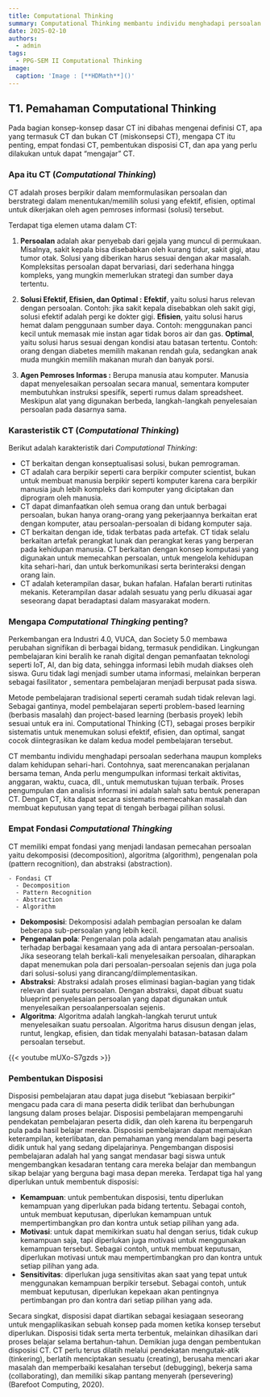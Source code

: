 ```yaml
---
title: Computational Thinking
summary: Computational Thinking membantu individu menghadapi persoalan sederhana maupun kompleks dalam kehidupan sehari-hari.
date: 2025-02-10
authors:
  - admin
tags:
  - PPG-SEM II Computational Thinking
image:
  caption: 'Image : [**HDMath**]()'
---
```


## T1. Pemahaman Computational Thinking
Pada bagian konsep-konsep dasar CT ini dibahas mengenai definisi CT, apa yang termasuk CT dan bukan CT (miskonsepsi CT), mengapa CT itu penting, empat fondasi CT, pembentukan disposisi CT, dan apa yang perlu dilakukan untuk dapat “mengajar” CT.
### Apa itu CT (*Computational Thinking*)
CT adalah proses berpikir dalam memformulasikan persoalan dan
berstrategi dalam menentukan/memilih solusi yang efektif, efisien, optimal untuk
dikerjakan oleh agen pemroses informasi (solusi) tersebut.

Terdapat tiga elemen utama dalam CT:
1. **Persoalan**
adalah akar penyebab dari gejala yang muncul di permukaan. Misalnya, sakit kepala bisa disebabkan oleh kurang tidur, sakit gigi, atau tumor otak. Solusi yang diberikan harus sesuai dengan akar masalah. Kompleksitas persoalan dapat bervariasi, dari sederhana hingga kompleks, yang mungkin memerlukan strategi dan sumber daya tertentu.
2. **Solusi Efektif, Efisien, dan Optimal :**
**Efektif**, yaitu solusi harus relevan dengan persoalan. Contoh: jika sakit kepala disebabkan oleh sakit gigi, solusi efektif adalah pergi ke dokter gigi.
**Efisien**, yaitu  solusi harus hemat dalam penggunaan sumber daya. Contoh: menggunakan panci kecil untuk memasak mie instan agar tidak boros air dan gas.
**Optimal**, yaitu solusi harus sesuai dengan kondisi atau batasan tertentu. Contoh: orang dengan diabetes memilih makanan rendah gula, sedangkan anak muda mungkin memilih makanan murah dan banyak porsi.

3. **Agen Pemroses Informas :**
Berupa manusia atau komputer. Manusia dapat menyelesaikan persoalan secara manual, sementara komputer membutuhkan instruksi spesifik, seperti rumus dalam spreadsheet. Meskipun alat yang digunakan berbeda, langkah-langkah penyelesaian persoalan pada dasarnya sama.

### Karasteristik CT (*Computational Thinking*)
Berikut adalah karakteristik dari *Computational Thinking*:

- CT berkaitan dengan konseptualisasi solusi, bukan pemrograman.
- CT adalah cara berpikir seperti cara berpikir computer scientist, bukan untuk
membuat manusia berpikir seperti komputer karena cara berpikir manusia jauh
lebih kompleks dari komputer yang diciptakan dan diprogram oleh manusia.
- CT dapat dimanfaatkan oleh semua orang dan untuk berbagai persoalan, bukan
hanya orang-orang yang pekerjaannya berkaitan erat dengan komputer, atau
persoalan-persoalan di bidang komputer saja.
- CT berkaitan dengan ide, tidak terbatas pada artefak. CT tidak selalu berkaitan
artefak perangkat lunak dan perangkat keras yang berperan pada kehidupan
manusia. CT berkaitan dengan konsep komputasi yang digunakan untuk
memecahkan persoalan, untuk mengelola kehidupan kita sehari-hari, dan untuk
berkomunikasi serta berinteraksi dengan orang lain.
- CT adalah keterampilan dasar, bukan hafalan. Hafalan berarti rutinitas mekanis.
Keterampilan dasar adalah sesuatu yang perlu dikuasai agar seseorang dapat
beradaptasi dalam masyarakat modern.

### Mengapa *Computational Thingking* penting?

Perkembangan era Industri 4.0, VUCA, dan Society 5.0 membawa perubahan signifikan di berbagai bidang, termasuk pendidikan. Lingkungan pembelajaran kini beralih ke ranah digital dengan pemanfaatan teknologi seperti IoT, AI, dan big data, sehingga informasi lebih mudah diakses oleh siswa. Guru tidak lagi menjadi sumber utama informasi, melainkan berperan sebagai fasilitator , sementara pembelajaran menjadi berpusat pada siswa.

Metode pembelajaran tradisional seperti ceramah sudah tidak relevan lagi. Sebagai gantinya, model pembelajaran seperti problem-based learning (berbasis masalah) dan project-based learning (berbasis proyek) lebih sesuai untuk era ini. Computational Thinking (CT), sebagai proses berpikir sistematis untuk menemukan solusi efektif, efisien, dan optimal, sangat cocok diintegrasikan ke dalam kedua model pembelajaran tersebut.

CT membantu individu menghadapi persoalan sederhana maupun kompleks dalam kehidupan sehari-hari. Contohnya, saat merencanakan perjalanan bersama teman, Anda perlu mengumpulkan informasi terkait aktivitas, anggaran, waktu, cuaca, dll., untuk memutuskan tujuan terbaik. Proses pengumpulan dan analisis informasi ini adalah salah satu bentuk penerapan CT. Dengan CT, kita dapat secara sistematis memecahkan masalah dan membuat keputusan yang tepat di tengah berbagai pilihan solusi.

### Empat Fondasi *Computational Thingking*

CT memiliki empat fondasi yang menjadi landasan pemecahan persoalan yaitu
dekomposisi (decomposition), algoritma (algorithm), pengenalan pola (pattern
recognition), dan abstraksi (abstraction).

```markmap {height="200px"}
- Fondasi CT
  - Decomposition
  - Pattern Recognition
  - Abstraction
  - Algorithm
```

- **Dekomposisi**: Dekomposisi adalah pembagian persoalan ke dalam beberapa sub-persoalan yang lebih kecil.
- **Pengenalan pola**: Pengenalan pola adalah pengamatan atau analisis terhadap berbagai kesamaan yang ada di antara persoalan-persoalan. Jika seseorang telah berkali-kali menyelesaikan persoalan, diharapkan dapat menemukan pola
dari persoalan-persoalan sejenis dan juga pola dari solusi-solusi yang dirancang/diimplementasikan.
- **Abstraksi**: Abstraksi adalah proses eliminasi bagian-bagian yang tidak relevan dari suatu persoalan. Dengan abstraksi, dapat dibuat suatu blueprint penyelesaian persoalan yang dapat digunakan untuk menyelesaikan persoalanpersoalan sejenis.
- **Algoritma**: Algoritma adalah langkah-langkah terurut untuk menyelesaikan suatu persoalan. Algoritma harus disusun dengan jelas, runtut, lengkap, efisien, dan tidak menyalahi batasan-batasan dalam persoalan tersebut.

{{< youtube mUXo-S7gzds >}}

### Pembentukan Disposisi

Disposisi pembelajaran atau dapat juga disebut “kebiasaan berpikir”
mengacu pada cara di mana peserta didik terlibat dan berhubungan langsung dalam
proses belajar. Disposisi pembelajaran mempengaruhi pendekatan pembelajaran
peserta didik, dan oleh karena itu berpengaruh pula pada hasil belajar mereka.
Disposisi pembelajaran dapat memajukan keterampilan, keterlibatan, dan
pemahaman yang mendalam bagi peserta didik untuk hal yang sedang
dipelajarinya.
Pengembangan disposisi pembelajaran adalah hal yang sangat mendasar
bagi siswa untuk mengembangkan kesadaran tentang cara mereka belajar dan
membangun sikap belajar yang berguna bagi masa depan mereka.
Terdapat tiga hal yang diperlukan untuk membentuk disposisi:

- **Kemampuan**: untuk pembentukan disposisi, tentu diperlukan kemampuan yang diperlukan pada bidang tertentu. Sebagai contoh, untuk membuat keputusan, diperlukan kemampuan untuk mempertimbangkan pro dan kontra untuk setiap pilihan yang ada.
- **Motivasi**: untuk dapat memikirkan suatu hal dengan serius, tidak cukup kemampuan saja, tapi diperlukan juga motivasi untuk menggunakan kemampuan tersebut. Sebagai contoh, untuk membuat keputusan, diperlukan motivasi untuk mau mempertimbangkan pro dan kontra untuk setiap pilihan yang ada.
- **Sensitivitas**: diperlukan juga sensitivitas akan saat yang tepat untuk menggunakan kemampuan berpikir tersebut. Sebagai contoh, untuk membuat keputusan, diperlukan kepekaan akan pentingnya pertimbangan pro dan kontra dari setiap pilihan yang ada.

Secara singkat, disposisi dapat diartikan sebagai kesiagaan seseorang untuk
mengaplikasikan sebuah konsep pada momen ketika konsep tersebut diperlukan.
Disposisi tidak serta merta terbentuk, melainkan dihasilkan dari proses
belajar selama bertahun-tahun. Demikian juga dengan pembentukan disposisi CT.
CT perlu terus dilatih melalui pendekatan mengutak-atik (tinkering), berlatih
menciptakan sesuatu (creating), berusaha mencari akar masalah dan memperbaiki
kesalahan tersebut (debugging), bekerja sama (collaborating), dan memiliki sikap
pantang menyerah (persevering) (Barefoot Computing, 2020). 



